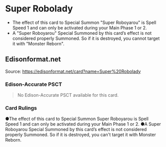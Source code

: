 # Super Robolady

*   The effect of this card to Special Summon "Super Roboyarou" is Spell Speed 1 and can only be activated during your Main Phase 1 or 2.
*   A "Super Roboyarou" Special Summoned by this card’s effect is not considered properly Summoned. So if it is destroyed, you cannot target it with "Monster Reborn".

## Edisonformat.net

Source: https://edisonformat.net/card?name=Super%20Robolady

### Edison-Accurate PSCT

> No Edison-Accurate PSCT available for this card.

### Card Rulings

●The effect of this card to Special Summon Super Roboyarou is Spell Speed 1 and can only be activated during your Main Phase 1 or 2.
●A Super Roboyarou Special Summoned by this card’s effect is not considered properly Summoned. So if it is destroyed, you can't target it with Monster Reborn.
            